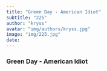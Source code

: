 ```yaml
---
title: "Green Day - American Idiot"
subtitle: "225"
author: "kryss"
avatar: "img/authors/kryss.jpg"
image: "img/225.jpg"
date:
---
```


### Green Day - American Idiot
